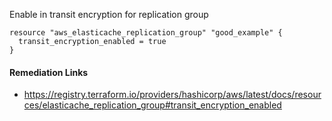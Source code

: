 
Enable in transit encryption for replication group

```hcl
resource "aws_elasticache_replication_group" "good_example" {
  transit_encryption_enabled = true
}
```

#### Remediation Links
 - https://registry.terraform.io/providers/hashicorp/aws/latest/docs/resources/elasticache_replication_group#transit_encryption_enabled

